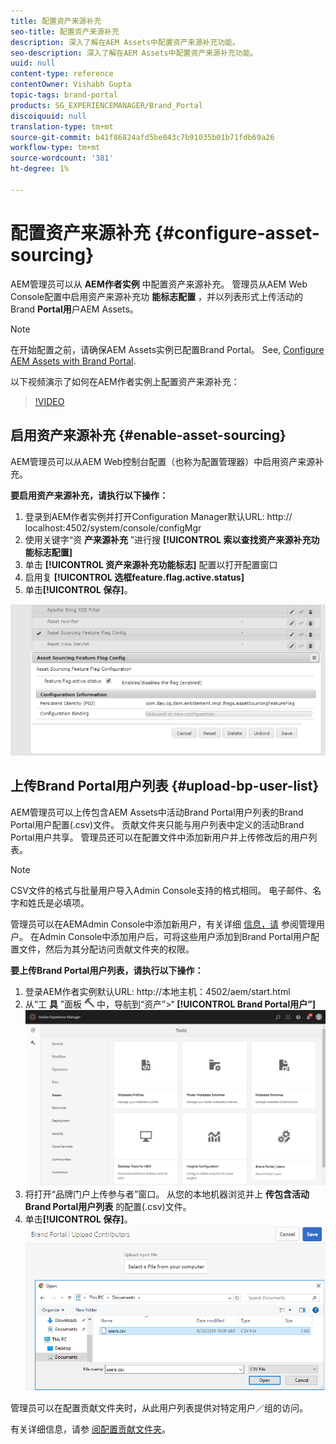 ```yaml
---
title: 配置资产来源补充
seo-title: 配置资产来源补充
description: 深入了解在AEM Assets中配置资产来源补充功能。
seo-description: 深入了解在AEM Assets中配置资产来源补充功能。
uuid: null
content-type: reference
contentOwner: Vishabh Gupta
topic-tags: brand-portal
products: SG_EXPERIENCEMANAGER/Brand_Portal
discoiquuid: null
translation-type: tm+mt
source-git-commit: b41f86824afd5be043c7b91035b01b71fdb69a26
workflow-type: tm+mt
source-wordcount: '381'
ht-degree: 1%

---
```



# 配置资产来源补充 {#configure-asset-sourcing}

AEM管理员可以从 **AEM作者实例** 中配置资产来源补充。 管理员从AEM Web Console配置中启用资产来源补充功 **能标志配置** ，并以列表形式上传活动的Brand **Portal用**&#x200B;户AEM Assets。

>[!NOTE]
>
>在开始配置之前，请确保AEM Assets实例已配置Brand Portal。 See, [Configure AEM Assets with Brand Portal](../using/configure-aem-assets-with-brand-portal.md).

以下视频演示了如何在AEM作者实例上配置资产来源补充：

>[!VIDEO](https://video.tv.adobe.com/v/29771)

## 启用资产来源补充 {#enable-asset-sourcing}

AEM管理员可以从AEM Web控制台配置（也称为配置管理器）中启用资产来源补充。

**要启用资产来源补充，请执行以下操作：**
1. 登录到AEM作者实例并打开Configuration Manager默认URL: http:// localhost:4502/system/console/configMgr
1. 使用关键字“资 **产来源补充** ”进行搜 **[!UICONTROL 索以查找资产来源补充功能标志配置]**
1. 单击 **[!UICONTROL 资产来源补充功能标志]** 配置以打开配置窗口
1. 启用复 **[!UICONTROL 选框feature.flag.active.status]**
1. 单击&#x200B;**[!UICONTROL 保存]**。

![](assets/enable-asset-sourcing.png)

## 上传Brand Portal用户列表 {#upload-bp-user-list}

AEM管理员可以上传包含AEM Assets中活动Brand Portal用户列表的Brand Portal用户配置(.csv)文件。 贡献文件夹只能与用户列表中定义的活动Brand Portal用户共享。 管理员还可以在配置文件中添加新用户并上传修改后的用户列表。

>[!NOTE]
>
>CSV文件的格式与批量用户导入Admin Console支持的格式相同。 电子邮件、名字和姓氏是必填项。

管理员可以在AEMAdmin Console中添加新用户，有关详细 [信息，请](brand-portal-adding-users.md) 参阅管理用户。 在Admin Console中添加用户后，可将这些用户添加到Brand Portal用户配置文件，然后为其分配访问贡献文件夹的权限。

**要上传Brand Portal用户列表，请执行以下操作：**
1. 登录AEM作者实例默认URL: http://本地主机：4502/aem/start.html
1. 从“工 **具** ”面板 ![](assets/tools.png) 中，导航到“资产”>“ **[!UICONTROL Brand Portal用户”]**
   ![](assets/upload-user-list1.png)
1. 将打开“品牌门户上传参与者”窗口。
从您的本地机器浏览并上 **传包含活动Brand Portal用户列表** 的配置(.csv)文件。
1. 单击&#x200B;**[!UICONTROL 保存]**。
   ![](assets/upload-user-list2.png)


管理员可以在配置贡献文件夹时，从此用户列表提供对特定用户／组的访问。

有关详细信息，请参 [阅配置贡献文件夹](brand-portal-contribution-folder.md)。
